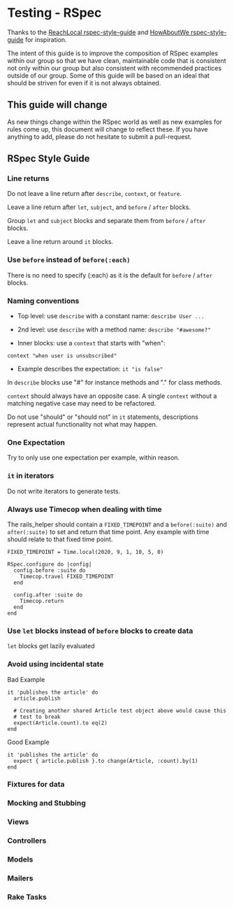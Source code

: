 # Testing - RSpec

Thanks to the
[ReachLocal rspec-style-guide](https://github.com/reachlocal/rspec-style-guide)
and [HowAboutWe rspec-style-guide](https://github.com/howaboutwe/rspec-style-guide)
 for inspiration.

The intent of this guide is to improve the composition of RSpec examples
within our group so that we have clean, maintainable code that is consistent
not only within our group but also consistent with recommended practices outside
of our group. Some of this guide will be based on an ideal that should be
striven for even if it is not always obtained.

## This guide will change

As new things change within the RSpec world as well as new examples for rules
come up, this document will change to reflect these. If you have anything to
add, please do not hesitate to submit a pull-request.

## RSpec Style Guide

### Line returns

Do not leave a line return after `describe`, `context`, or `feature`.

Leave a line return after `let`, `subject`, and `before` / `after` blocks.

Group `let` and `subject` blocks and separate them from `before` / `after`
blocks.

Leave a line return around `it` blocks.

### Use `before` instead of `before(:each)`

There is no need to specify (:each) as it is the default for `before` / `after`
blocks.

### Naming conventions

* Top level: use `describe` with a constant name: `describe User ...`

* 2nd level: use `describe` with a method name: `describe "#awesome?"`

* Inner blocks: use a `context` that starts with "when":

`context "when user is unsubscribed"`

* Example describes the expectation: `it "is false"`

In `describe` blocks use "#" for instance methods and "." for class methods.

`context` should always have an opposite case. A single `context` without a
matching negative case may need to be refactored.

Do not use "should" or "should not" in `it` statements, descriptions represent
actual functionality not what may happen.

### One Expectation

Try to only use one expectation per example, within reason.

### `it` in iterators

Do not write iterators to generate tests.

### Always use Timecop when dealing with time

The rails_helper should contain a `FIXED_TIMEPOINT` and a
`before(:suite)` and `after(:suite)` to set and return that time point.
Any example with time should relate to that fixed time point.

`FIXED_TIMEPOINT = Time.local(2020, 9, 1, 10, 5, 0)`

```
RSpec.configure do |config|
  config.before :suite do
    Timecop.travel FIXED_TIMEPOINT
  end

  config.after :suite do
    Timecop.return
  end
end
```

### Use `let` blocks instead of `before` blocks to create data

`let` blocks get lazily evaluated

### Avoid using incidental state

Bad Example

```
it 'publishes the article' do
  article.publish

  # Creating another shared Article test object above would cause this
  # test to break
  expect(Article.count).to eq(2)
end
```

Good Example

```
it 'publishes the article' do
  expect { article.publish }.to change(Article, :count).by(1)
end
```

### Fixtures for data

### Mocking and Stubbing

### Views

### Controllers

### Models

### Mailers

### Rake Tasks


